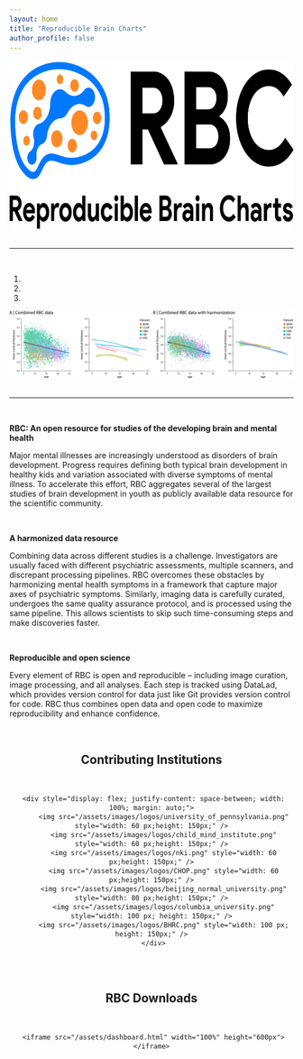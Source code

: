 ```yaml
---
layout: home
title: "Reproducible Brain Charts"
author_profile: false
---
```


<div style="text-align: center;">
     <img src="/assets/images/logos/rbc_primary_logo.png" width="700" height="300" />
</div>

<br/>
<hr>
<br/>

<div id="carouselExampleIndicators" class="carousel slide" data-ride="carousel">
     <ol class="carousel-indicators">
          <li data-target="#carouselExampleIndicators" data-slide-to="0" class="active"></li>
          <li data-target="#carouselExampleIndicators" data-slide-to="1"></li>
          <li data-target="#carouselExampleIndicators" data-slide-to="2"></li>
     </ol>
     <div class="carousel-inner">
          <div class="carousel-item active">
               <img class="d-block w-100" src="/assets/images/banners/rbc_corticalthickness_v2.png" alt="First slide">
               <!-- No text on carousel for now
               <div class="carousel-caption d-none d-md-block">
               <h5>{{ page.title }}</h5>
               </div>
               -->
          </div>
          <!--The arrows seem to fail
          <a class="carousel-control-prev" href="#carouselExampleIndicators" role="button" data-slide="prev">
          <span class="carousel-control-prev-icon" aria-hidden="true"></span>
          <span class="sr-only">Previous</span>
          </a>
          <a class="carousel-control-next" href="#carouselExampleIndicators" role="button" data-slide="next">
          <span class="carousel-control-next-icon" aria-hidden="true"></span>
          <span class="sr-only">Next</span>
          </a>
          -->
     </div>
</div>

<br/>
<hr>
<br/>

<p style="text-align:center;">
     <p style="display:flex; align-items:left;">
          <b>
               RBC: An open resource for studies of the developing brain and mental health
          </b>
     </p>
     <p>
          Major mental illnesses are increasingly understood as disorders of brain development.
          Progress requires defining both typical brain development in healthy kids and variation associated with diverse symptoms of mental illness.
          To accelerate this effort, RBC aggregates several of the largest studies of brain development in youth as publicly available data resource for the scientific community.
     </p>
     <br>
     <p style="display:flex; align-items:left;">
          <b>
               A harmonized data resource
          </b>
     </p>
     <p>
          Combining data across different studies is a challenge.
          Investigators are usually faced with different psychiatric assessments, multiple scanners, and discrepant processing pipelines.
          RBC overcomes these obstacles by harmonizing mental health symptoms in a framework that capture major axes of psychiatric symptoms.
          Similarly, imaging data is carefully curated, undergoes the same quality assurance protocol, and is processed using the same pipeline.
          This allows scientists to skip such time-consuming steps and make discoveries faster.
     </p>
     <br>
     <p style="display:flex; align-items:left;">
          <b>
               Reproducible and open science
          </b>
     </p>
     <p>
          Every element of RBC is open and reproducible – including image curation, image processing, and all analyses.
          Each step is tracked using DataLad, which provides version control for data just like Git provides version control for code.
          RBC thus combines open data and open code to maximize reproducibility and enhance confidence.
     </p>
     <br>
</p>

<div style="text-align: center;">
     <h2>Contributing Institutions</h2>
     <br/>

     <div style="display: flex; justify-content: space-between; width: 100%; margin: auto;">
          <img src="/assets/images/logos/university_of_pennsylvania.png" style="width: 60 px;height: 150px;" />
          <img src="/assets/images/logos/child_mind_institute.png" style="width: 60 px;height: 150px;" />
          <img src="/assets/images/logos/nki.png" style="width: 60 px;height: 150px;" />
          <img src="/assets/images/logos/CHOP.png" style="width: 60 px;height: 150px;" />
          <img src="/assets/images/logos/beijing_normal_university.png" style="width: 80 px;height: 150px;" />
          <img src="/assets/images/logos/columbia_university.png" style="width: 100 px; height: 150px;" />
          <img src="/assets/images/logos/BHRC.png" style="width: 100 px; height: 150px;" />
     </div>

</div>

<br/>
<br/>

<div style="text-align: center;">
     <h2>RBC Downloads</h2>
     <br/>

     <iframe src="/assets/dashboard.html" width="100%" height="600px"></iframe>
</div>
